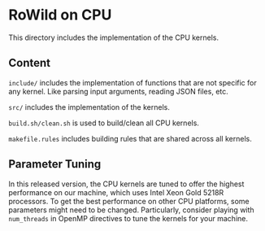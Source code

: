 # RoWild on CPU
This directory includes the implementation of the CPU kernels.

## Content
`include/` includes the implementation of functions that are not specific for
any kernel. Like parsing input arguments, reading JSON files, etc.

`src/` includes the implementation of the kernels.

`build.sh/clean.sh` is used to build/clean all CPU kernels.

`makefile.rules` includes building rules that are shared across all kernels.

## Parameter Tuning
In this released version, the CPU kernels are tuned to offer the highest
performance on our machine, which uses Intel Xeon Gold 5218R processors. To get
the best performance on other CPU platforms, some parameters might need to be
changed.  Particularly, consider playing with `num_threads` in OpenMP
directives to tune the kernels for your machine.
